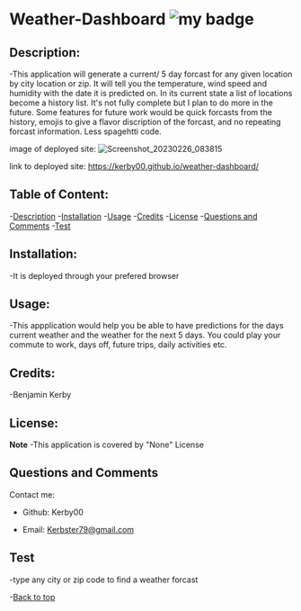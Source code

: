 # Weather-Dashboard      ![my badge](https://badgen.net/badge/liscense/None/blue)

## Description:
-This application will generate a current/ 5 day forcast for any given location by city location or zip. It will tell you the temperature, wind speed and humidity with the date it is predicted on. In its current state a list of locations become a history list. It's not fully complete but I plan to do more in the future. Some features for future work would be quick forcasts from the history, emojis to give a flavor discription of the forcast, and no repeating forcast information. Less spagehtti code.


image of deployed site: ![Screenshot_20230226_083815](https://user-images.githubusercontent.com/119148777/221471030-09e6ab60-9d0a-424d-b152-734b6af9f75d.png)



link to deployed site: https://kerby00.github.io/weather-dashboard/


## Table of Content:
-[Description](#description)
-[Installation](#installation)
-[Usage](#usage)
-[Credits](#credits)
-[License](#license)
-[Questions and Comments](#questions-and-comments)
-[Test](#test)
## Installation:
-It is deployed through your prefered browser

## Usage:
-This appplication would help you be able to have predictions for the days current weather and the weather for the next 5 days. You could play your commute to work, days off, future trips, daily activities etc.

## Credits:
-Benjamin Kerby

## License: 
**Note**
-This application is covered by "None" License

## Questions and Comments
Contact me:
- Github:  Kerby00

- Email:  Kerbster79@gmail.com

## Test
-type any city or zip code to find a weather forcast

-[Back to top](# )

